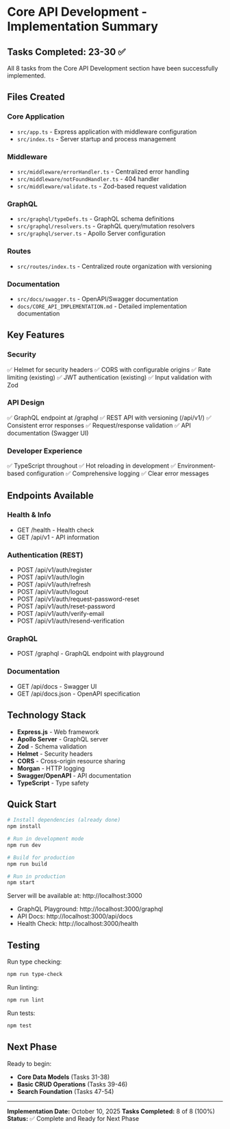# Core API Development - Implementation Summary

## Tasks Completed: 23-30 ✅

All 8 tasks from the Core API Development section have been successfully implemented.

## Files Created

### Core Application
- `src/app.ts` - Express application with middleware configuration
- `src/index.ts` - Server startup and process management

### Middleware
- `src/middleware/errorHandler.ts` - Centralized error handling
- `src/middleware/notFoundHandler.ts` - 404 handler
- `src/middleware/validate.ts` - Zod-based request validation

### GraphQL
- `src/graphql/typeDefs.ts` - GraphQL schema definitions
- `src/graphql/resolvers.ts` - GraphQL query/mutation resolvers
- `src/graphql/server.ts` - Apollo Server configuration

### Routes
- `src/routes/index.ts` - Centralized route organization with versioning

### Documentation
- `src/docs/swagger.ts` - OpenAPI/Swagger documentation
- `docs/CORE_API_IMPLEMENTATION.md` - Detailed implementation documentation

## Key Features

### Security
✅ Helmet for security headers
✅ CORS with configurable origins
✅ Rate limiting (existing)
✅ JWT authentication (existing)
✅ Input validation with Zod

### API Design
✅ GraphQL endpoint at /graphql
✅ REST API with versioning (/api/v1/)
✅ Consistent error responses
✅ Request/response validation
✅ API documentation (Swagger UI)

### Developer Experience
✅ TypeScript throughout
✅ Hot reloading in development
✅ Environment-based configuration
✅ Comprehensive logging
✅ Clear error messages

## Endpoints Available

### Health & Info
- GET /health - Health check
- GET /api/v1 - API information

### Authentication (REST)
- POST /api/v1/auth/register
- POST /api/v1/auth/login
- POST /api/v1/auth/refresh
- POST /api/v1/auth/logout
- POST /api/v1/auth/request-password-reset
- POST /api/v1/auth/reset-password
- POST /api/v1/auth/verify-email
- POST /api/v1/auth/resend-verification

### GraphQL
- POST /graphql - GraphQL endpoint with playground

### Documentation
- GET /api/docs - Swagger UI
- GET /api/docs.json - OpenAPI specification

## Technology Stack

- **Express.js** - Web framework
- **Apollo Server** - GraphQL server
- **Zod** - Schema validation
- **Helmet** - Security headers
- **CORS** - Cross-origin resource sharing
- **Morgan** - HTTP logging
- **Swagger/OpenAPI** - API documentation
- **TypeScript** - Type safety

## Quick Start

```bash
# Install dependencies (already done)
npm install

# Run in development mode
npm run dev

# Build for production
npm run build

# Run in production
npm start
```

Server will be available at: http://localhost:3000
- GraphQL Playground: http://localhost:3000/graphql
- API Docs: http://localhost:3000/api/docs
- Health Check: http://localhost:3000/health

## Testing

Run type checking:
```bash
npm run type-check
```

Run linting:
```bash
npm run lint
```

Run tests:
```bash
npm test
```

## Next Phase

Ready to begin:
- **Core Data Models** (Tasks 31-38)
- **Basic CRUD Operations** (Tasks 39-46)
- **Search Foundation** (Tasks 47-54)

---

**Implementation Date:** October 10, 2025
**Tasks Completed:** 8 of 8 (100%)
**Status:** ✅ Complete and Ready for Next Phase
